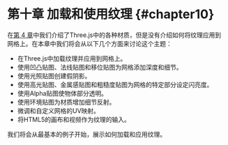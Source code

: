 # 第十章 加载和使用纹理 {#chapter10}

在[第 4 章](/docs/chapter4/)中我们介绍了Three.js中的各种材质，但是没有介绍如何将纹理应用到网格上。在本章中我们将会从以下几个方面来讨论这个主题：

- 在Three.js中加载纹理并应用到网格上。
- 使用凹凸贴图、法线贴图和移位贴图为网格添加深度和细节。
- 使用光照贴图创建假阴影。
- 使用高光贴图、金属感贴图和粗糙度贴图为网格的特定部分设定闪亮度。
- 使用Alpha贴图使物体部分透明。
- 使用环境贴图为材质增加细节反射。
- 微调和自定义网格的UV映射。
- 将HTML5的画布和视频作为纹理的输入。

我们将会从最基本的例子开始，展示如何加载和应用纹理。